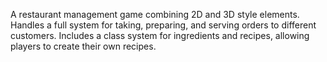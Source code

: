 A restaurant management game combining 2D and 3D style elements. Handles a full system for taking, preparing, and serving orders to different customers.
Includes a class system for ingredients and recipes, allowing players to create their own recipes.
